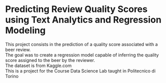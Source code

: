 # Predicting Review Quality Scores using Text Analytics and Regression Modeling
This project consists in the prediction of a quality score associated with a beer review.
<br>
The goal was to create a regression model capable of inferring the quality score assigned to the beer by the reviewer.
<br>
The dataset is from Kaggle.com
<br>
This is a project for the Course Data Science Lab taught in Politecnico di Torino
